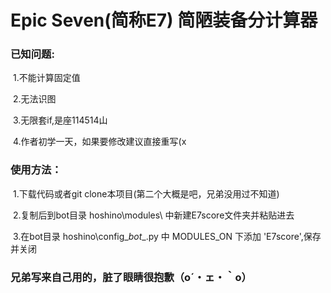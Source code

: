 # Epic Seven(简称E7) 简陋装备分计算器

### 	已知问题:

​			1.不能计算固定值

​			2.无法识图

​			3.无限套if,是座114514山

​			4.作者初学一天，如果要修改建议直接重写(x

### 	 使用方法：

​			1.下载代码或者git clone本项目(第二个大概是吧，兄弟没用过不知道)

​			2.复制后到bot目录 hoshino\modules\ 中新建E7score文件夹并粘贴进去

​			3.在bot目录 hoshino\config\__bot__.py 中 MODULES_ON 下添加 'E7score',保存并关闭



### 兄弟写来自己用的，脏了眼睛很抱歉（o´・ェ・｀o）

